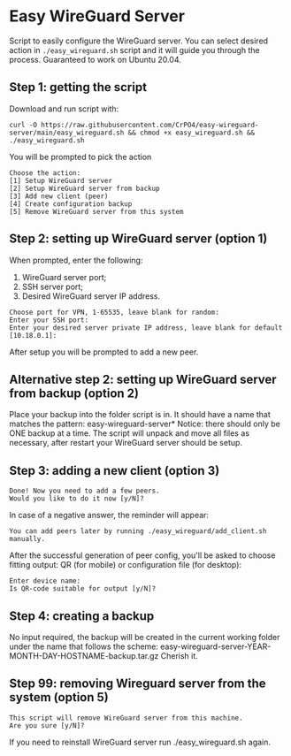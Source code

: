 # Easy WireGuard Server
Script to easily configure the WireGuard server. You can select desired action in `./easy_wireguard.sh` script and it will guide you through the process.
Guaranteed to work on Ubuntu 20.04.

## Step 1: getting the script
Download and run script with:
```
curl -O https://raw.githubusercontent.com/CrPO4/easy-wireguard-server/main/easy_wireguard.sh && chmod +x easy_wireguard.sh && ./easy_wireguard.sh
```

You will be prompted to pick the action
```
Choose the action:
[1] Setup WireGuard server
[2] Setup WireGuard server from backup
[3] Add new client (peer)
[4] Create configuration backup
[5] Remove WireGuard server from this system
```

## Step 2: setting up WireGuard server (option 1)
When prompted, enter the following:
1. WireGuard server port;
2. SSH server port;
3. Desired WireGuard server IP address.
```
Choose port for VPN, 1-65535, leave blank for random:
Enter your SSH port:
Enter your desired server private IP address, leave blank for default [10.18.0.1]:
```
After setup you will be prompted to add a new peer. 

## Alternative step 2: setting up WireGuard server from backup (option 2)
Place your backup into the folder script is in.
It should have a name that matches the pattern: easy-wireguard-server*
Notice: there should only be ONE backup at a time.
The script will unpack and move all files as necessary, after restart your WireGuard server should be setup.

## Step 3: adding a new client (option 3)
```
Done! Now you need to add a few peers.
Would you like to do it now [y/N]?
```
In case of a negative answer, the reminder will appear:
```
You can add peers later by running ./easy_wireguard/add_client.sh manually.
```

After the successful generation of peer config, you'll be asked to choose fitting output: QR (for mobile) or configuration file (for desktop):
```
Enter device name: 
Is QR-code suitable for output [y/N]?
```

## Step 4: creating a backup
No input required, the backup will be created in the current working folder under the name that follows the scheme:
easy-wireguard-server-YEAR-MONTH-DAY-HOSTNAME-backup.tar.gz
Cherish it.

## Step 99: removing Wireguard server from the system (option 5)

```
This script will remove WireGuard server from this machine.
Are you sure [y/N]?
```

If you need to reinstall WireGuard server run ./easy_wireguard.sh again.
